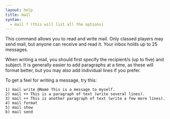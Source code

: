 ```yaml
---
layout: help
title: mail
syntax:
  - mail ? (this will list all the options)
---
```


This command allows you to read and write mail.  Only classed players may send 
mail, but anyone can receive and read it.  Your inbox holds up to 25 messages.

When writing a mail, you should first specify the recipient/s (up to five) and 
subject.  It is generally easier to add paragraphs at a time, as these will 
format better, but you may also add individual lines if you prefer.

To get a feel for writing a message, try this:

```
1) mail write @Name This is a message to myself.
2) mail ++ This is a paragraph of text (write several lines).
3) mail ++ This is another paragraph of text (write a few more lines).
4) mail format
5) mail show
6) mail send
```